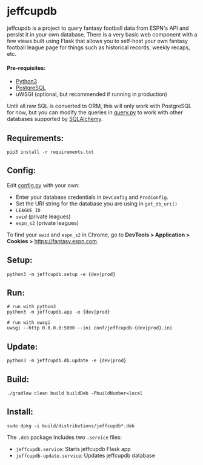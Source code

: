 # jeffcupdb
jeffcupdb is a project to query fantasy football data from ESPN's API and persist it in your own database. There is a very basic web component with a few views built using Flask that allows you to self-host your own fantasy football league page for things such as historical records, weekly recaps, etc.

#### Pre-requisites:
*  [Python3](https://www.python.org/download/releases/3.0/)
*  [PostgreSQL](https://www.postgresql.org/download/)
*  uWSGI (optional, but recommended if running in production)

Until all raw SQL is converted to ORM, this will only work with PostgreSQL for now, but you can modify the queries in [query.py](jeffcupdb/db/query.py) to work with other databases supported by [SQLAlchemy](https://docs.sqlalchemy.org/en/13/core/engines.html).


## Requirements:
```
pip3 install -r requirements.txt
```

## Config:

Edit [config.py](jeffcupdb/config.py) with your own:
*  Enter your database credentials in `DevConfig` and `ProdConfig`.
*  Set the URI string for the database you are using in `get_db_uri()`
*  `LEAGUE_ID`
*  `swid` (private leagues)
*  `espn_s2` (private leagues)
  
To find your `swid` and `espn_s2` in Chrome, go to **DevTools > Application > Cookies >** https://fantasy.espn.com.

## Setup:
```
python3 -m jeffcupdb.setup -e {dev|prod}
```

## Run:
```
# run with python3
python3 -m jeffcupdb.app -e {dev|prod}

# run with uwsgi
uwsgi --http 0.0.0.0:5000 --ini conf/jeffcupdb-{dev|prod}.ini
```

## Update:
```
python3 -m jeffcupdb.db.update -e {dev|prod}
```

## Build:
```
./gradlew clean build buildDeb -PbuildNumber=local
```

## Install:
```
sudo dpkg -i build/distributions/jeffcupdb*.deb
```

The `.deb` package includes two `.service` files:
*  `jeffcupdb.service`: Starts jeffcupdb Flask app
*  `jeffcupdb-update.service`: Updates jeffcupdb database
